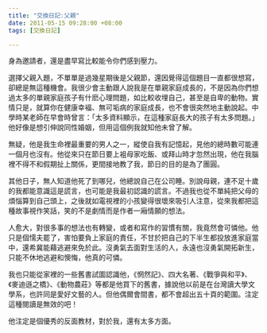 ```yaml
---
title: "交換日記:父親"
date: 2011-05-15 09:28:00 +08:00
tags: [交換日記]

---
```


身為邀請者，還是盡早寫比較能令你們感到壓力。  
  
選擇父親入題，不單單是過幾星期後是父親節，還因覺得這個題目一直都很想寫，卻總是無這種機會。我很少會主動跟人說我是在單親家庭成長的，不是因為你們想過太多的單親家庭孩子有什麽心理問題，如比較收埋自己，甚至是自卑的動物。實情只是，就算你在健康幸褔、無可垢病的家庭成長，也不會很突然地主動說起。中學時某老師在早會時曾言：「太多資料顯示，在這種家庭長大的孩子有太多問題。」他好像是想引伸說同性婚姻，但用這個例我就知他未曾了解。  
  
無疑，他是我生命裡最重要的男人之一，縱使自我有記憶起，見他的總時數可能連一個月也沒有。他從來只在節日要上袓母家吃飯、或拜山時才忽然出現，他在我腦裡不得不和假期扯上關係，更間接地教了我，節日的目的是為了團圓。  
  
其他日子，無人知道他死了到哪兒，他總說自己在公司睡。別說母親，連不足十歲的我都能意識這是謊言，也可能是我最初認識的謊言。不過我也從不單純把父母的煩惱算到自己頭上，之後就如電視裡的小孩變得很壞來吸引人注意，從來我都把這種故事視作笑話，笑的不是劇情而是作者一廂情願的想法。  
  
人愈大，對很多事的想法也有轉變，或者和寫作的習慣有關，我竟然會可憐他。他只是個懦夫罷了，害怕要負上家庭的責任，不甘於把自己的下半生都投放進家庭當中，還希冀能藉逃避來免於此。沒勇氣去面對生活的人，永遠也沒勇氣開拓新生，只能不休地逃避和懊悔，他真的可憐。  
  
我也只能從家裡的一些舊書試圖認識他，《惘然記》、四大名著、《戰爭與和平》、《麥迪遜之橋》、《動物農莊》等都是他買下的舊書，據說他以前是在台灣讀大學文學系，也許同是愛好文藝的人。但他偶爾會間書，都不會超出五十頁的範圍。注定這種閱讀是無效的吧！  
  
他注定是個優秀的反面教材，對於我，還有太多方面。
